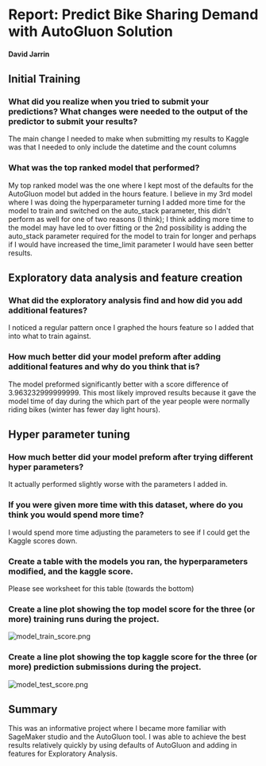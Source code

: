 # Report: Predict Bike Sharing Demand with AutoGluon Solution
#### David Jarrin

## Initial Training
### What did you realize when you tried to submit your predictions? What changes were needed to the output of the predictor to submit your results?
The main change I needed to make when submitting my results to Kaggle was that I needed to only
include the datetime and the count columns

### What was the top ranked model that performed?
My top ranked model was the one where I kept most of the defaults for the AutoGluon model but added in the hours feature. I believe in my 3rd model
where I was doing the hyperparameter turning I added more time for the model to train and switched on the auto_stack parameter, this didn't perform as well for one of two reasons (I think); I think adding
more time to the model may have led to over fitting or the 2nd possibility is adding the auto_stack parameter required for the model to train for longer and perhaps if I would have increased the time_limit parameter
I would have seen better results.

## Exploratory data analysis and feature creation
### What did the exploratory analysis find and how did you add additional features?
I noticed a regular pattern once I graphed the hours feature so I added that into what to train against.

### How much better did your model preform after adding additional features and why do you think that is?
The model preformed significantly better with a score difference of 3.963232999999999. This most likely improved results because it gave the model time of day during the which part of the year
people were normally riding bikes (winter has fewer day light hours).

## Hyper parameter tuning
### How much better did your model preform after trying different hyper parameters?
It actually performed slightly worse with the parameters I added in.

### If you were given more time with this dataset, where do you think you would spend more time?
I would spend more time adjusting the parameters to see if I could get the Kaggle scores down.

### Create a table with the models you ran, the hyperparameters modified, and the kaggle score.
Please see worksheet for this table (towards the bottom)

### Create a line plot showing the top model score for the three (or more) training runs during the project.

![model_train_score.png](img/model_train_score.png)

### Create a line plot showing the top kaggle score for the three (or more) prediction submissions during the project.

![model_test_score.png](img/model_test_score.png)

## Summary
This was an informative project where I became more familiar with SageMaker studio and the AutoGluon tool. I was able to achieve the best 
results relatively quickly by using defaults of AutoGluon and adding in features for Exploratory Analysis.
